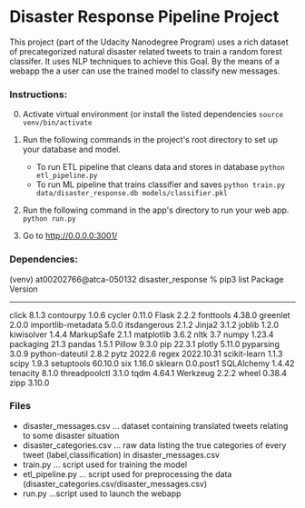 # Disaster Response Pipeline Project

This project (part of the Udacity Nanodegree Program) uses a rich dataset of precategorized natural disaster related tweets to train a random forest classifer. It uses NLP techniques to achieve this Goal. By the means of a webapp the a user can use the trained model to classify new messages.

### Instructions:
0. Activate virtual environment (or install the listed dependencies
`source venv/bin/activate`

1. Run the following commands in the project's root directory to set up your database and model.

    - To run ETL pipeline that cleans data and stores in database
        `python etl_pipeline.py`
    - To run ML pipeline that trains classifier and saves
        `python train.py data/disaster_response.db models/classifier.pkl`

2. Run the following command in the app's directory to run your web app.
    `python run.py`

3. Go to http://0.0.0.0:3001/


### Dependencies: 
(venv) at00202766@atca-050132 disaster_response % pip3 list
Package            Version
------------------ ----------
click              8.1.3
contourpy          1.0.6
cycler             0.11.0
Flask              2.2.2
fonttools          4.38.0
greenlet           2.0.0
importlib-metadata 5.0.0
itsdangerous       2.1.2
Jinja2             3.1.2
joblib             1.2.0
kiwisolver         1.4.4
MarkupSafe         2.1.1
matplotlib         3.6.2
nltk               3.7
numpy              1.23.4
packaging          21.3
pandas             1.5.1
Pillow             9.3.0
pip                22.3.1
plotly             5.11.0
pyparsing          3.0.9
python-dateutil    2.8.2
pytz               2022.6
regex              2022.10.31
scikit-learn       1.1.3
scipy              1.9.3
setuptools         60.10.0
six                1.16.0
sklearn            0.0.post1
SQLAlchemy         1.4.42
tenacity           8.1.0
threadpoolctl      3.1.0
tqdm               4.64.1
Werkzeug           2.2.2
wheel              0.38.4
zipp               3.10.0

### Files
- disaster_messages.csv ... dataset containing translated tweets relating to some disaster situation
- disaster_categories.csv ... raw data listing the true categories of every tweet (label,classification) in disaster_messages.csv
- train.py ... script used for training the model
- etl_pipeline.py ... script used for preprocessing the data (disaster_categories.csv/disaster_messages.csv)
- run.py ...script used to launch the webapp 